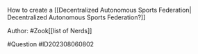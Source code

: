  How to create a [[Decentralized Autonomous Sports Federation| Decentralized Autonomous Sports Federation?]]

Author: #Zook[[list of Nerds]]

#Question #ID202308060802